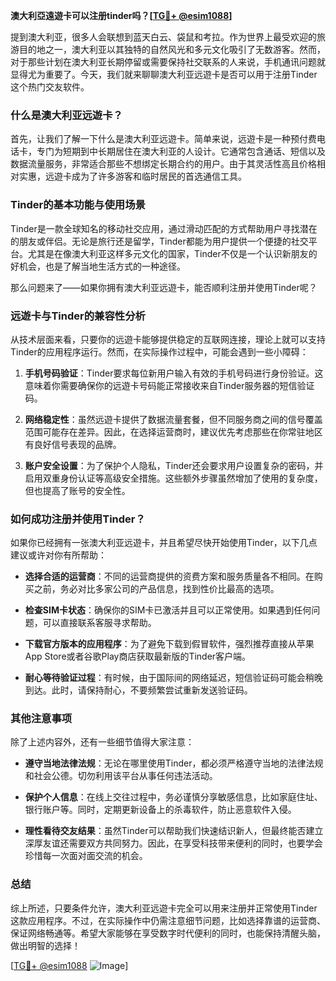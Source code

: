 **澳大利亞遠遊卡可以注册tinder吗？[[TG💪+ @esim1088](https://t.me/s/esim1088)]**

提到澳大利亚，很多人会联想到蓝天白云、袋鼠和考拉。作为世界上最受欢迎的旅游目的地之一，澳大利亚以其独特的自然风光和多元文化吸引了无数游客。然而，对于那些计划在澳大利亚长期停留或需要保持社交联系的人来说，手机通讯问题就显得尤为重要了。今天，我们就来聊聊澳大利亚远遊卡是否可以用于注册Tinder这个热门交友软件。

### **什么是澳大利亚远遊卡？**

首先，让我们了解一下什么是澳大利亚远遊卡。简单来说，远遊卡是一种预付费电话卡，专门为短期到中长期居住在澳大利亚的人设计。它通常包含通话、短信以及数据流量服务，非常适合那些不想绑定长期合约的用户。由于其灵活性高且价格相对实惠，远遊卡成为了许多游客和临时居民的首选通信工具。

### **Tinder的基本功能与使用场景**

Tinder是一款全球知名的移动社交应用，通过滑动匹配的方式帮助用户寻找潜在的朋友或伴侣。无论是旅行还是留学，Tinder都能为用户提供一个便捷的社交平台。尤其是在像澳大利亚这样多元文化的国家，Tinder不仅是一个认识新朋友的好机会，也是了解当地生活方式的一种途径。

那么问题来了——如果你拥有澳大利亚远遊卡，能否顺利注册并使用Tinder呢？

### **远遊卡与Tinder的兼容性分析**

从技术层面来看，只要你的远遊卡能够提供稳定的互联网连接，理论上就可以支持Tinder的应用程序运行。然而，在实际操作过程中，可能会遇到一些小障碍：

1. **手机号码验证**：Tinder要求每位新用户输入有效的手机号码进行身份验证。这意味着你需要确保你的远遊卡号码能正常接收来自Tinder服务器的短信验证码。
   
2. **网络稳定性**：虽然远遊卡提供了数据流量套餐，但不同服务商之间的信号覆盖范围可能存在差异。因此，在选择运营商时，建议优先考虑那些在你常驻地区有良好信号表现的品牌。

3. **账户安全设置**：为了保护个人隐私，Tinder还会要求用户设置复杂的密码，并启用双重身份认证等高级安全措施。这些额外步骤虽然增加了使用的复杂度，但也提高了账号的安全性。

### **如何成功注册并使用Tinder？**

如果你已经拥有一张澳大利亚远遊卡，并且希望尽快开始使用Tinder，以下几点建议或许对你有所帮助：

- **选择合适的运营商**：不同的运营商提供的资费方案和服务质量各不相同。在购买之前，务必对比多家公司的产品信息，找到性价比最高的选项。
  
- **检查SIM卡状态**：确保你的SIM卡已激活并且可以正常使用。如果遇到任何问题，可以直接联系客服寻求帮助。

- **下载官方版本的应用程序**：为了避免下载到假冒软件，强烈推荐直接从苹果App Store或者谷歌Play商店获取最新版的Tinder客户端。

- **耐心等待验证过程**：有时候，由于国际间的网络延迟，短信验证码可能会稍晚到达。此时，请保持耐心，不要频繁尝试重新发送验证码。

### **其他注意事项**

除了上述内容外，还有一些细节值得大家注意：

- **遵守当地法律法规**：无论在哪里使用Tinder，都必须严格遵守当地的法律法规和社会公德。切勿利用该平台从事任何违法活动。

- **保护个人信息**：在线上交往过程中，务必谨慎分享敏感信息，比如家庭住址、银行账户等。同时，定期更新设备上的杀毒软件，防止恶意软件入侵。

- **理性看待交友结果**：虽然Tinder可以帮助我们快速结识新人，但最终能否建立深厚友谊还需要双方共同努力。因此，在享受科技带来便利的同时，也要学会珍惜每一次面对面交流的机会。

### **总结**

综上所述，只要条件允许，澳大利亚远遊卡完全可以用来注册并正常使用Tinder这款应用程序。不过，在实际操作中仍需注意细节问题，比如选择靠谱的运营商、保证网络畅通等。希望大家能够在享受数字时代便利的同时，也能保持清醒头脑，做出明智的选择！

[[TG💪+ @esim1088](https://t.me/s/esim1088) ![Image](https://i.postimg.cc/4NQfJmqS/Snipaste-2025-05-13-00-14-12.png)]